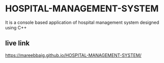 # HOSPITAL-MANAGEMENT-SYSTEM
It is a console based application of hospital management system designed using C++ 

## live link 
https://mareebbaig.github.io/HOSPITAL-MANAGEMENT-SYSTEM/
